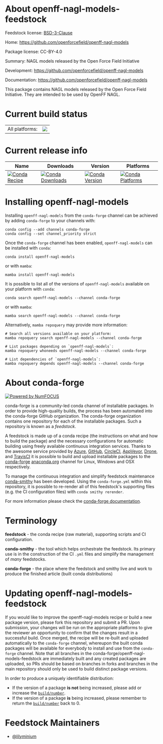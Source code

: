 About openff-nagl-models-feedstock
==================================

Feedstock license: [BSD-3-Clause](https://github.com/conda-forge/openff-nagl-models-feedstock/blob/main/LICENSE.txt)

Home: https://github.com/openforcefield/openff-nagl-models

Package license: CC-BY-4.0

Summary: NAGL models released by the Open Force Field Initiative

Development: https://github.com/openforcefield/openff-nagl-models

Documentation: https://github.com/openforcefield/openff-nagl-models

This package contains NAGL models released by the Open Force Field Initiative.
They are intended to be used by OpenFF NAGL.


Current build status
====================


<table><tr><td>All platforms:</td>
    <td>
      <a href="https://dev.azure.com/conda-forge/feedstock-builds/_build/latest?definitionId=18820&branchName=main">
        <img src="https://dev.azure.com/conda-forge/feedstock-builds/_apis/build/status/openff-nagl-models-feedstock?branchName=main">
      </a>
    </td>
  </tr>
</table>

Current release info
====================

| Name | Downloads | Version | Platforms |
| --- | --- | --- | --- |
| [![Conda Recipe](https://img.shields.io/badge/recipe-openff--nagl--models-green.svg)](https://anaconda.org/conda-forge/openff-nagl-models) | [![Conda Downloads](https://img.shields.io/conda/dn/conda-forge/openff-nagl-models.svg)](https://anaconda.org/conda-forge/openff-nagl-models) | [![Conda Version](https://img.shields.io/conda/vn/conda-forge/openff-nagl-models.svg)](https://anaconda.org/conda-forge/openff-nagl-models) | [![Conda Platforms](https://img.shields.io/conda/pn/conda-forge/openff-nagl-models.svg)](https://anaconda.org/conda-forge/openff-nagl-models) |

Installing openff-nagl-models
=============================

Installing `openff-nagl-models` from the `conda-forge` channel can be achieved by adding `conda-forge` to your channels with:

```
conda config --add channels conda-forge
conda config --set channel_priority strict
```

Once the `conda-forge` channel has been enabled, `openff-nagl-models` can be installed with `conda`:

```
conda install openff-nagl-models
```

or with `mamba`:

```
mamba install openff-nagl-models
```

It is possible to list all of the versions of `openff-nagl-models` available on your platform with `conda`:

```
conda search openff-nagl-models --channel conda-forge
```

or with `mamba`:

```
mamba search openff-nagl-models --channel conda-forge
```

Alternatively, `mamba repoquery` may provide more information:

```
# Search all versions available on your platform:
mamba repoquery search openff-nagl-models --channel conda-forge

# List packages depending on `openff-nagl-models`:
mamba repoquery whoneeds openff-nagl-models --channel conda-forge

# List dependencies of `openff-nagl-models`:
mamba repoquery depends openff-nagl-models --channel conda-forge
```


About conda-forge
=================

[![Powered by
NumFOCUS](https://img.shields.io/badge/powered%20by-NumFOCUS-orange.svg?style=flat&colorA=E1523D&colorB=007D8A)](https://numfocus.org)

conda-forge is a community-led conda channel of installable packages.
In order to provide high-quality builds, the process has been automated into the
conda-forge GitHub organization. The conda-forge organization contains one repository
for each of the installable packages. Such a repository is known as a *feedstock*.

A feedstock is made up of a conda recipe (the instructions on what and how to build
the package) and the necessary configurations for automatic building using freely
available continuous integration services. Thanks to the awesome service provided by
[Azure](https://azure.microsoft.com/en-us/services/devops/), [GitHub](https://github.com/),
[CircleCI](https://circleci.com/), [AppVeyor](https://www.appveyor.com/),
[Drone](https://cloud.drone.io/welcome), and [TravisCI](https://travis-ci.com/)
it is possible to build and upload installable packages to the
[conda-forge](https://anaconda.org/conda-forge) [anaconda.org](https://anaconda.org/)
channel for Linux, Windows and OSX respectively.

To manage the continuous integration and simplify feedstock maintenance
[conda-smithy](https://github.com/conda-forge/conda-smithy) has been developed.
Using the ``conda-forge.yml`` within this repository, it is possible to re-render all of
this feedstock's supporting files (e.g. the CI configuration files) with ``conda smithy rerender``.

For more information please check the [conda-forge documentation](https://conda-forge.org/docs/).

Terminology
===========

**feedstock** - the conda recipe (raw material), supporting scripts and CI configuration.

**conda-smithy** - the tool which helps orchestrate the feedstock.
                   Its primary use is in the construction of the CI ``.yml`` files
                   and simplify the management of *many* feedstocks.

**conda-forge** - the place where the feedstock and smithy live and work to
                  produce the finished article (built conda distributions)


Updating openff-nagl-models-feedstock
=====================================

If you would like to improve the openff-nagl-models recipe or build a new
package version, please fork this repository and submit a PR. Upon submission,
your changes will be run on the appropriate platforms to give the reviewer an
opportunity to confirm that the changes result in a successful build. Once
merged, the recipe will be re-built and uploaded automatically to the
`conda-forge` channel, whereupon the built conda packages will be available for
everybody to install and use from the `conda-forge` channel.
Note that all branches in the conda-forge/openff-nagl-models-feedstock are
immediately built and any created packages are uploaded, so PRs should be based
on branches in forks and branches in the main repository should only be used to
build distinct package versions.

In order to produce a uniquely identifiable distribution:
 * If the version of a package **is not** being increased, please add or increase
   the [``build/number``](https://docs.conda.io/projects/conda-build/en/latest/resources/define-metadata.html#build-number-and-string).
 * If the version of a package **is** being increased, please remember to return
   the [``build/number``](https://docs.conda.io/projects/conda-build/en/latest/resources/define-metadata.html#build-number-and-string)
   back to 0.

Feedstock Maintainers
=====================

* [@lilyminium](https://github.com/lilyminium/)

